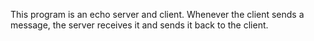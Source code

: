 This program is an echo server and client. Whenever the client sends a message, the server receives it and sends it back to the client.
